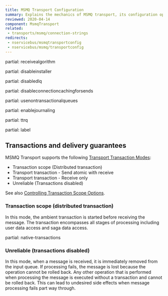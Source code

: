 ```yaml
---
title: MSMQ Transport Configuration
summary: Explains the mechanics of MSMQ transport, its configuration options, and other configuration settings that were coupled to this transport
reviewed: 2020-04-14
component: MsmqTransport
related:
 - transports/msmq/connection-strings
redirects:
 - nservicebus/msmqtransportconfig
 - nservicebus/msmq/transportconfig
---
```


partial: receivealgorithm

partial: disableinstaller

partial: disabledlq

partial: disableconnectioncachingforsends

partial: usenontransactionalqueues

partial: enablejournaling

partial: ttrq

partial: label


## Transactions and delivery guarantees

MSMQ Transport supports the following [Transport Transaction Modes](/transports/transactions.md):

 * Transaction scope (Distributed transaction)
 * Transport transaction - Send atomic with receive
 * Transport transaction - Receive only
 * Unreliable (Transactions disabled)

See also [Controlling Transaction Scope Options](/transports/transactions.md#controlling-transaction-scope-options).


### Transaction scope (distributed transaction)

In this mode, the ambient transaction is started before receiving the message. The transaction encompasses all stages of processing including user data access and saga data access.


partial: native-transactions


### Unreliable (transactions disabled)

In this mode, when a message is received, it is immediately removed from the input queue. If processing fails, the message is lost because the operation cannot be rolled back. Any other operation that is performed when processing the message is executed without a transaction and cannot be rolled back. This can lead to undesired side effects when message processing fails part way through.